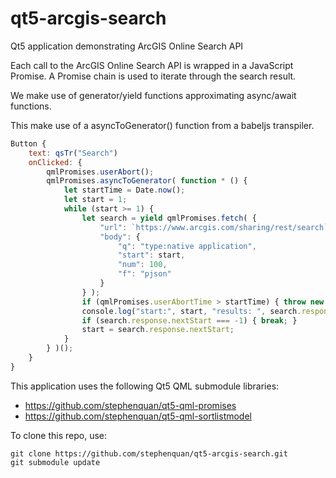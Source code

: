 # qt5-arcgis-search
Qt5 application demonstrating ArcGIS Online Search API

Each call to the ArcGIS Online Search API is wrapped in a JavaScript Promise.
A Promise chain is used to iterate through the search result.

We make use of generator/yield functions approximating async/await functions.

This make use of a asyncToGenerator() function from a babeljs transpiler.

```qml
Button {
    text: qsTr("Search")
    onClicked: {
        qmlPromises.userAbort();
        qmlPromises.asyncToGenerator( function * () {
            let startTime = Date.now();
            let start = 1;
            while (start >= 1) {
                let search = yield qmlPromises.fetch( {
                    "url": `https://www.arcgis.com/sharing/rest/search`,
                    "body": {
                        "q": "type:native application",
                        "start": start,
                        "num": 100,
                        "f": "pjson"
                    }
                } );
                if (qmlPromises.userAbortTime > startTime) { throw new Error("User Abort"); }
                console.log("start:", start, "results: ", search.response.results.length, "nextStart: ", search.response.nextStart);
                if (search.response.nextStart === -1) { break; }
                start = search.response.nextStart;
            }
        } )();
    }
}
```

This application uses the following Qt5 QML submodule libraries:
 - https://github.com/stephenquan/qt5-qml-promises
 - https://github.com/stephenquan/qt5-qml-sortlistmodel

To clone this repo, use:

    git clone https://github.com/stephenquan/qt5-arcgis-search.git
    git submodule update

